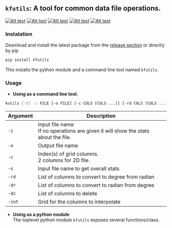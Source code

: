 ## `kfutils`: A tool for common data file operations.
[![Alt text](https://img.shields.io/pypi/v/kfutils.svg)](https://pypi.org/project/kfutils/)
[![Alt text](https://img.shields.io/pypi/pyversions/kfutils.svg)](https://pypi.org/project/kfutils/)
[![Alt text](https://img.shields.io/pypi/dm/kfutils.svg)](https://pypi.org/project/kfutils/)
[![Alt text](https://img.shields.io/pypi/l/kfutils.svg)](https://pypi.org/project/kfutils/)
[![Alt text](https://img.shields.io/pypi/status/kfutils.svg)](https://pypi.org/project/kfutils/)


<!--[![PyPI version](https://badge.fury.io/py/kfutils.svg)](https://badge.fury.io/py/kfutils) 
 ![Alt text](https://img.shields.io/pypi/v/kfutils.svg) ![Alt text](https://img.shields.io/pypi/format/kfutils.svg) -->

### Instalation
Download and install the latest package from the [release section](https://github.com/Koushikphy/kfutils/releases/latest) or directly by pip
```bash
pip install kfutils
```
This installs the python module and a command line tool named `kfutils`.

### Usage 

- __Using as a command line tool.__
```bash
kutils [-h] -i FILE [-o FILE] [-c COLS [COLS ...]] [-rd COLS [COLS ...]] [-dr COLS [COLS ...]] [-dc COLS [COLS ...]] [-int COLS [COLS ...]]
```

| Argument    |  Description|
| ----------- | ----------- 
|    `-i`     | Input file name <br>If no operations are given it will show the stats about the file. |
|    `-o`     | Output file name | 
|    `-c`     | Index(s) of grid columns. <br> 2 columns for 2D file. | 
|    `-s`     | Input file name to get overall stats |
|    `-rd`    | List of columns to convert to degree from radian |
|    `-dr`    | List of columns to convert to radian from degree |
|    `-dc`    | List of columns to delete |
|    `-int`   | Grid for the columns to interpolate |


- __Using as a python module__  
The toplevel python module `kfutils` exposes several functions/class.
